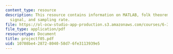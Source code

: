 ```yaml
---
content_type: resource
description: This resource contains information on MATLAB, folk theorem, discrete-time
  signal, and sampling rate.
file: https://ol-ocw-studio-app-production.s3.amazonaws.com/courses/6-341-discrete-time-signal-processing-fall-2005/10708be42872804058d76fe3113939e5_projectf05.pdf
file_type: application/pdf
resourcetype: Document
title: projectf05.pdf
uid: 10708be4-2872-8040-58d7-6fe3113939e5
---
```

